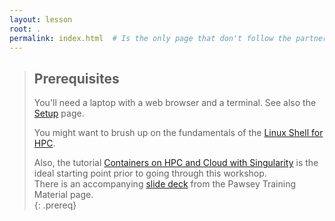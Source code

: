 ```yaml
---
layout: lesson
root: .
permalink: index.html  # Is the only page that don't follow the partner /:path/index.html
---
```



> ## Prerequisites
>
> You'll need a laptop with a web browser and a terminal. See also the [Setup](./setup.html) page.
> 
> You might want to brush up on the fundamentals of the [Linux Shell for HPC](https://pawseysc.github.io/shell-hpc/).  
> 
> Also, the tutorial [Containers on HPC and Cloud with Singularity](https://pawseysc.github.io/singularity-containers/) is the ideal starting point prior to going through this workshop.  
> There is an accompanying [slide deck](https://support.pawsey.org.au/documentation/download/attachments/2162899/Containers%20on%20HPC%20and%20Cloud%20with%20Singularity.pdf?api=v2) from the Pawsey Training Material page.  
{: .prereq}
